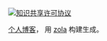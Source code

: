
<a rel="license" href="http://creativecommons.org/licenses/by-nc-nd/4.0/"><img alt="知识共享许可协议" style="border-width:0" src="https://i.creativecommons.org/l/by-nc-nd/4.0/88x31.png" /></a>

[个人博客](https://lymslive.github.io/)，
用 [zola](https://github.com/getzola/zola) 构建生成。
